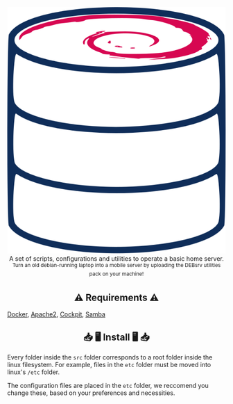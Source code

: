 <div align="center">
<img src="./logo.svg" alt="banner">
<br>
A set of scripts, configurations and utilities to operate a basic home server.
<br>
<sup>Turn an old debian-running laptop into a mobile server by uploading the DEBsrv utilities pack on your machine!</sup>
</div>

## <div align="center" id="Install"> ⚠️ Requirements ⚠️ </div>
[Docker](https://docker.com),
[Apache2](https://httpd.apache.org),
[Cockpit](https://cockpit-project.org),
[Samba](https://samba.org)

## <div align="center" id="Install"> 📥 🖥️ Install 🖥️ 📥 </div>
Every folder inside the `src` folder corresponds to a root folder inside the linux filesystem.
For example, files in the `etc` folder must be moved into linux's `/etc` folder.

The configuration files are placed in the `etc` folder, we reccomend you change these, based on your preferences and necessities.